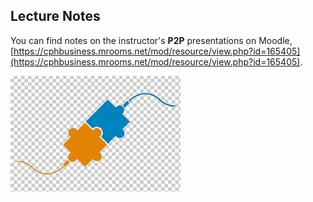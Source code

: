 ## Lecture Notes
You can find notes on the instructor's __P2P__ presentations on Moodle, [https://cphbusiness.mrooms.net/mod/resource/view.php?id=165405](https://cphbusiness.mrooms.net/mod/resource/view.php?id=165405).

![](images/p2p.jpeg)
